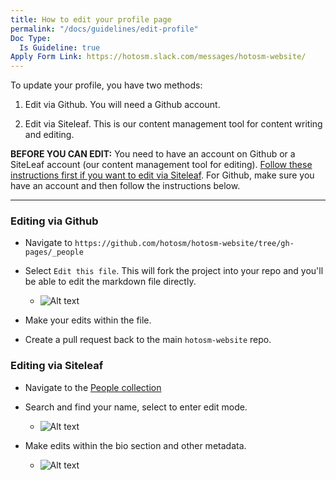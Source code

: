 ```yaml
---
title: How to edit your profile page
permalink: "/docs/guidelines/edit-profile"
Doc Type:
  Is Guideline: true
Apply Form Link: https://hotosm.slack.com/messages/hotosm-website/
---
```


To update your profile, you have two methods:

1. Edit via Github. You will need a Github account.

2. Edit via Siteleaf. This is our content management tool for content writing and editing.

**BEFORE YOU CAN EDIT:** You need to have an account on Github or a SiteLeaf account (our content management tool for editing). [Follow these instructions first if you want to edit via Siteleaf](/docs/siteleaf/register). For Github, make sure you have an account and then follow the instructions below.

****

### Editing via Github

* Navigate to `https://github.com/hotosm/hotosm-website/tree/gh-pages/_people`

* Select `Edit this file`. This will fork the project into your repo and you'll be able to edit the markdown file directly.

  - ![Alt text](https://monosnap.com/image/NpWG7gOGsuZ80eFxr12X0LKYFQjWyk.png)

* Make your edits within the file.

* Create a pull request back to the main `hotosm-website` repo.

### Editing via Siteleaf

* Navigate to the [People collection](https://manage.siteleaf.com/sites/5a708acdd838894824c43445/collections/people)

* Search and find your name, select to enter edit mode.

  - ![Alt text](https://monosnap.com/image/E8buYCCJR4c2KBoNWGT8AbZApu4c31.png)

* Make edits within the bio section and other metadata.

  - ![Alt text](https://monosnap.com/image/uyPYRM8TKRSWwxAV6mjI4UW9njbWyx.png)
